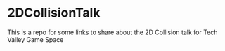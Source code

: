 # 2DCollisionTalk
This is a repo for some links to share about the 2D Collision talk for Tech Valley Game Space
